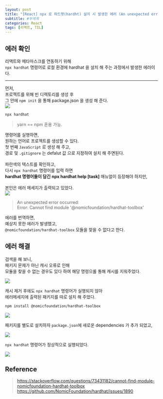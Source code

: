 ```yaml
---
layout: post
title: "[React] npx 로 하드햇(hardht) 설치 시 발생한 에러 (An unexpected error occurred Error)"
subtitle: #부제목
categories: React
tags: [리액트, TIL]
---
```


## 에러 확인

리액트와 메타마스크를 연동하기 위해<br>
`npx hardhat` 명령어로 로컬 환경에 hardhat 을 설치 해 주는 과정에서 발생한 에러이다.<br>

---

먼저,<br>
프로젝트를 위해 빈 디렉토리를 생성 후<br>
그 안에 `npm init` 을 통해 package.json 을 생성 해 준다.<br>
![](https://img1.daumcdn.net/thumb/R1280x0/?scode=mtistory2&fname=https%3A%2F%2Fblog.kakaocdn.net%2Fdn%2FbS2UOH%2Fbtr8OVP4GIV%2FKBguBwTSwIe6uKAHQbVhG1%2Fimg.png)

```bash
npx hardhat
```

> yarn == npm 혼용 가능.

명령어를 실행하면,<br>
원하는 언어로 프로젝트를 생성할 수 있다.<br>
첫 번째 `JavaScript` 로 생성 해 주고,<br>
경로 및 `.gitignore` 는 defalut 값 으로 지정하여 설치 해 주면된다.<br>
<br>
파란색의 텍스트를 확인하고,<br>
다시 `npx hardhat` 명령어를 입력 하면<br>
**hardhat 명령어들이 담긴** **npx hardhat help [task]** 매뉴얼이 등장해야 하지만,<br>
<br>
본인은 에러 메세지가 출력되고 있었다.<br>
![](https://img1.daumcdn.net/thumb/R1280x0/?scode=mtistory2&fname=https%3A%2F%2Fblog.kakaocdn.net%2Fdn%2FJ98jy%2Fbtr8JprOc0d%2FaiosnhfEQ39VpolcYezq5k%2Fimg.png)

> An unexpected error occurred:<br>
> Error: Cannot find module '@nomicfoundation/hardhat-toolbox'

에러를 번역하면,<br>
예상치 못한 에러가 발생했고,<br>
`@nomicfoundation/hardhat-toolbox` 모듈을 찾을 수 없다고 한다.<br>

## 에러 해결

검색을 해 보니,<br>
패키지 문제가 아닌 캐시 오류로 인해<br>
모듈을 찾을 수 없는 경우도 있다 하여 해당 명령으롤 통해 캐시를 지워주었다.

![](https://img1.daumcdn.net/thumb/R1280x0/?scode=mtistory2&fname=https%3A%2F%2Fblog.kakaocdn.net%2Fdn%2FcVU2FO%2Fbtr8OW2HYP8%2FfKC0Ofl9smo82w4YgjilZ1%2Fimg.png)

캐시 제거 후에도 `npx hardhat` 명령어가 실행되지 않아<br>
에러메세지에 출력된 패키지를 따로 설치 해 주었다.

```bash
npm install @nomicfoundation/hardhat-toolbox
```

![](https://img1.daumcdn.net/thumb/R1280x0/?scode=mtistory2&fname=https%3A%2F%2Fblog.kakaocdn.net%2Fdn%2FUXqhr%2Fbtr8LNFrwDp%2F77LwNJKYqdd7KRHIFC8S61%2Fimg.png)

패키지를 별도로 설치하자 `package.json`에 새로운 dependencies 가 추가 되었고,

![](https://img1.daumcdn.net/thumb/R1280x0/?scode=mtistory2&fname=https%3A%2F%2Fblog.kakaocdn.net%2Fdn%2FHL19D%2Fbtr8LNZKLD0%2FLZccIBt8dKoDyAipZDYan1%2Fimg.png)

`npx hardhat` 명령어가 정상적으로 실행되었다.

![](https://img1.daumcdn.net/thumb/R1280x0/?scode=mtistory2&fname=https%3A%2F%2Fblog.kakaocdn.net%2Fdn%2FcV6KQc%2Fbtr8MqXq5pN%2F9kjneMI0xmS2zmHKbMckZ0%2Fimg.png)

## Reference

> <https://stackoverflow.com/questions/73431182/cannot-find-module-nomicfoundation-hardhat-toolbox><br><https://github.com/NomicFoundation/hardhat/issues/1890>
